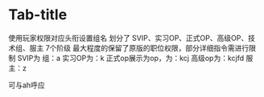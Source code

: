 # Tab-title
使用玩家权限对应头衔设置组名
划分了 SVIP、实习OP、正式OP、高级OP、技术组、服主 7个阶级
最大程度的保留了原版的职位权限，部分详细指令需进行限制
SVIP为 组：a
实习OP为：k
正式op展示为op，为：kcj
高级op为：kcjfd
服主：z

可与ah呼应
